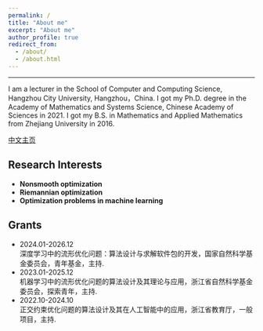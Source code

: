 ```yaml
---
permalink: /
title: "About me"
excerpt: "About me"
author_profile: true
redirect_from: 
  - /about/
  - /about.html
---
```


- - -
I am a lecturer in the School of Computer and Computing Science, Hangzhou City University, Hangzhou，China. I got my Ph.D. degree in the Academy of Mathematics and Systems Science, Chinese Academy of Sciences in 2021. I got my B.S. in Mathematics and Applied Mathematics from Zhejiang University in 2016.  

[中文主页](http://person.zucc.edu.cn/details?teacherId=8296)

## Research Interests

- **Nonsmooth optimization** 
- **Riemannian optimization** 
- **Optimization problems in machine learning**

## Grants


* 2024.01-2026.12 <br>
  深度学习中的流形优化问题：算法设计与求解软件包的开发，国家自然科学基金委员会，青年基金，主持. <br>
* 2023.01-2025.12 <br>
  机器学习中的流形优化问题的算法设计及其理论与应用，浙江省自然科学基金委员会，探索青年，主持. <br>
* 2022.10-2024.10 <br>
  正交约束优化问题的算法设计及其在人工智能中的应用，浙江省教育厅，一般项目，主持. <br>